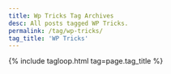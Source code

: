 ```yaml
---
title: Wp Tricks Tag Archives
desc: All posts tagged WP Tricks.
permalink: /tag/wp-tricks/
tag_title: 'WP Tricks'
---
```

{% include tagloop.html tag=page.tag_title %}